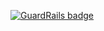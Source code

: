 
[![GuardRails badge](https://badges.production.guardrails.io/shtakai/cd_mean_mongo_dashboard.svg)](https://www.guardrails.io)
